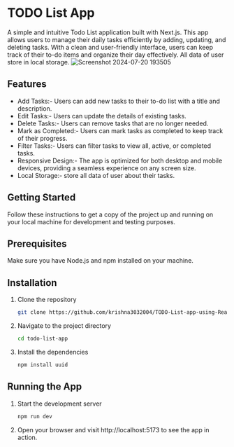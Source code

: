 # TODO List App
A simple and intuitive Todo List application built with Next.js. This app allows users to manage their daily tasks efficiently by adding, updating, and deleting tasks. With a clean and user-friendly interface, users can keep track of their to-do items and organize their day effectively. All data of user store in local storage.
![Screenshot 2024-07-20 193505](https://github.com/user-attachments/assets/b58f91fe-924c-481c-94d7-db8be166648b)



## Features

- Add Tasks:-  Users can add new tasks to their to-do list with a title and description.
- Edit Tasks:-  Users can update the details of existing tasks.
- Delete Tasks:-  Users can remove tasks that are no longer needed.
- Mark as Completed:-  Users can mark tasks as completed to keep track of their progress.
- Filter Tasks:-  Users can filter tasks to view all, active, or completed tasks.
- Responsive Design:-  The app is optimized for both desktop and mobile devices, providing a seamless experience on any screen size.
- Local Storage:-  store all data of user about their tasks.

## Getting Started

Follow these instructions to get a copy of the project up and running on your local machine for development and testing purposes.

## Prerequisites

Make sure you have Node.js and npm installed on your machine.

## Installation

1. Clone the repository
   ```sh
   git clone https://github.com/krishna3032004/TODO-List-app-using-React-.git
   ```
2. Navigate to the project directory
   ```sh
   cd todo-list-app
   ```
3. Install the dependencies
   ```sh
   npm install uuid
   ```

## Running the App


1. Start the development server
   ```sh
   npm run dev
   ```
2. Open your browser and visit http://localhost:5173 to see the app in action.
